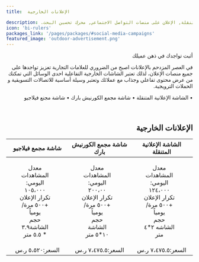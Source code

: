 ```yaml
---
title:  الإعلانات الخارجية 

description: .شاشات إعلانية ,الشاحنة المتنقلة, الإعلان على منصات التواصل الاجتماعي, محرك تحسين البحث
icon: 'bi-rulers'
packages_link: '/pages/packages/#social-media-campaigns'
featured_image: 'outdoor-advertisement.png'
---
```


<div dir="rtl">
أثبت تواجدك في ذهن عميلك

في العصر المزدحم بالإعلانات اصبح من الضروري للعلامات التجارية تعزيز تواجدها على جميع منصات الإعلان، لذلك تعتبر الشاشات الخارجية التفاعلية احدى الوسائل التي تمكنك من عرض محتوى تفاعلي وجذاب مع عملائك وتعتبر وسيلة أساسية للاتصالات التسويقية و الحملات الترويجية. 





•	الشاشة الإعلانية المتنقلة
•	شاشة مجمع الكورنيش بارك
•	شاشة مجنع فيلاجيو



<br>



## الإعلانات الخارجية

    
|    **الشاشة الإعلانية المتنقلة**    |   **شاشة مجمع الكورنيش بارك**    |     **شاشة مجمع فيلاجيو**     |
|:---------------------------:|:--------------------------------:|:----------------------------------:|
|   <ul style="list-style-type: none"><li>معدل المشاهدات اليومي: ١٢٤،٠٠٠  </li><li>  تكرار الإعلان +٥٠٠ مرة/يومياً </li><li> حجم الشاشه ٢*٤ متر </li></ul>| <ul style="list-style-type: none"><li>معدل المشاهدات اليومي: ٢٠٠،٠٠ </li><li> تكرار الإعلان +٥٠٠ مرة/يومياً</li><li> حجم الشاشة  ١٠*٥  متر </li></ul>|  <ul style="list-style-type: none"><li>معدل المشاهدات اليومي: ١٠٥،٠٠٠</li><li> تكرار الإعلان +٥٠٠ مرة/يومياً</li><li>حجم الشاشة٣.٩ * ٥.٥  متر</li></ul>|
|         السعر:٧،٤٧٥.٥  ر.س          |          السعر:٧،٤٧٥.٥ ر.س           |           السعر:٥،٥٢٠ ر.س          | 


<br>

</div>


